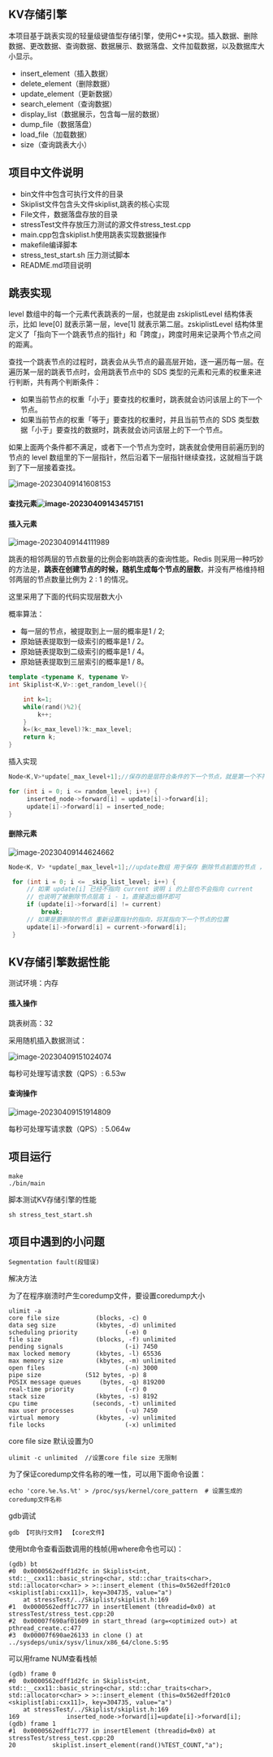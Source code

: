 ## KV存储引擎

本项目基于跳表实现的轻量级键值型存储引擎，使用C++实现。插入数据、删除数据、更改数据、查询数据、数据展示、数据落盘、文件加载数据，以及数据库大小显示。
- insert_element（插入数据）
- delete_element（删除数据）
- update_element（更新数据）
- search_element（查询数据）
- display_list（数据展示，包含每一层的数据）
- dump_file（数据落盘）
- load_file（加载数据）
- size（查询跳表大小）
## 项目中文件说明

- bin文件中包含可执行文件的目录
- Skiplist文件包含头文件skiplist,跳表的核心实现
- File文件，数据落盘存放的目录
- stressTest文件存放压力测试的源文件stress_test.cpp
- main.cpp包含skiplist.h使用跳表实现数据操作
- makefile编译脚本
- stress_test_start.sh 压力测试脚本
- README.md项目说明

## 跳表实现

level 数组中的每一个元素代表跳表的一层，也就是由 zskiplistLevel 结构体表示，比如 leve[0] 就表示第一层，leve[1] 就表示第二层。zskiplistLevel 结构体里定义了「指向下一个跳表节点的指针」和「跨度」，跨度时用来记录两个节点之间的距离。

查找一个跳表节点的过程时，跳表会从头节点的最高层开始，逐一遍历每一层。在遍历某一层的跳表节点时，会用跳表节点中的 SDS 类型的元素和元素的权重来进行判断，共有两个判断条件：

- 如果当前节点的权重「小于」要查找的权重时，跳表就会访问该层上的下一个节点。
- 如果当前节点的权重「等于」要查找的权重时，并且当前节点的 SDS 类型数据「小于」要查找的数据时，跳表就会访问该层上的下一个节点。

如果上面两个条件都不满足，或者下一个节点为空时，跳表就会使用目前遍历到的节点的 level 数组里的下一层指针，然后沿着下一层指针继续查找，这就相当于跳到了下一层接着查找。

![image-20230409141608153](home\whk\projects\SkipList\image\image-20230409141608153.png)

#### 查找元素![image-20230409143457151](C:\Users\kwh\AppData\Roaming\Typora\typora-user-images\image-20230409143457151.png)

#### 插入元素

![image-20230409144111989](C:\Users\kwh\AppData\Roaming\Typora\typora-user-images\image-20230409144111989.png)

跳表的相邻两层的节点数量的比例会影响跳表的查询性能。Redis 则采用一种巧妙的方法是，**跳表在创建节点的时候，随机生成每个节点的层数**，并没有严格维持相邻两层的节点数量比例为 2 : 1 的情况。

这里采用了下面的代码实现层数大小

概率算法：

- 每一层的节点，被提取到上一层的概率是1 / 2;
- 原始链表提取到一级索引的概率是1 / 2。
- 原始链表提取到二级索引的概率是1 / 4。
- 原始链表提取到三层索引的概率是1 / 8。

```c++
template <typename K, typename V>
int Skiplist<K,V>::get_random_level(){

    int k=1;
    while(rand()%2){
        k++;
    }
    k=(k<_max_level)?k:_max_level;
    return k;
}
```

插入实现

```c++
Node<K,V>*update[_max_level+1];//保存的是层符合条件的下一个节点，就是第一个不符合条件的节点
```

```c++
for (int i = 0; i <= random_level; i++) {
     inserted_node->forward[i] = update[i]->forward[i];
     update[i]->forward[i] = inserted_node;
}
```

#### 删除元素

![image-20230409144624662](C:\Users\kwh\AppData\Roaming\Typora\typora-user-images\image-20230409144624662.png)

```c++
Node<K, V> *update[_max_level+1];//update数组 用于保存 删除节点前面的节点 ，用于删除节点后的指向链接，步骤和插入节点类似
```

```c++
 for (int i = 0; i <= _skip_list_level; i++) {
     // 如果 update[i] 已经不指向 current 说明 i 的上层也不会指向 current
     // 也说明了被删除节点层高 i - 1。直接退出循环即可
     if (update[i]->forward[i] != current) 
         break;
     // 如果是要删除的节点 重新设置指针的指向，将其指向下一个节点的位置
     update[i]->forward[i] = current->forward[i];
 }
```

## KV存储引擎数据性能

测试环境：内存

#### 插入操作

跳表树高：32

采用随机插入数据测试：

![image-20230409151024074](C:\Users\kwh\AppData\Roaming\Typora\typora-user-images\image-20230409151024074.png)

每秒可处理写请求数（QPS）: 6.53w

#### 查询操作

![image-20230409151914809](C:\Users\kwh\AppData\Roaming\Typora\typora-user-images\image-20230409151914809.png)

每秒可处理写请求数（QPS）: 5.064w

## 项目运行

```shell
make
./bin/main
```

脚本测试KV存储引擎的性能

```shell
sh stress_test_start.sh
```

## 项目中遇到的小问题

```shell
Segmentation fault(段错误)
```

解决方法

为了在程序崩溃时产生coredump文件，要设置coredump大小

```shell
ulimit -a
core file size          (blocks, -c) 0
data seg size           (kbytes, -d) unlimited
scheduling priority             (-e) 0
file size               (blocks, -f) unlimited
pending signals                 (-i) 7450
max locked memory       (kbytes, -l) 65536
max memory size         (kbytes, -m) unlimited
open files                      (-n) 3000
pipe size            (512 bytes, -p) 8
POSIX message queues     (bytes, -q) 819200
real-time priority              (-r) 0
stack size              (kbytes, -s) 8192
cpu time               (seconds, -t) unlimited
max user processes              (-u) 7450
virtual memory          (kbytes, -v) unlimited
file locks                      (-x) unlimited
```

core file size 默认设置为0

```
ulimit -c unlimited  //设置core file size 无限制
```

为了保证coredump文件名称的唯一性，可以用下面命令设置：

```
echo 'core.%e.%s.%t' > /proc/sys/kernel/core_pattern  # 设置生成的coredump文件名称
```

gdb调试

```
gdb 【可执行文件】 【core文件】
```

使用bt命令查看函数调用的栈帧(用where命令也可以)：

```shell
(gdb) bt
#0  0x0000562edff1d2fc in Skiplist<int, std::__cxx11::basic_string<char, std::char_traits<char>, std::allocator<char> > >::insert_element (this=0x562edff201c0 <skiplist[abi:cxx11]>, key=304735, value="a")
    at stressTest/../Skiplist/skiplist.h:169
#1  0x0000562edff1c777 in insertElement (threadid=0x0) at stressTest/stress_test.cpp:20
#2  0x00007f690af01609 in start_thread (arg=<optimized out>) at pthread_create.c:477
#3  0x00007f690ae26133 in clone () at ../sysdeps/unix/sysv/linux/x86_64/clone.S:95
```

可以用frame NUM查看栈帧

```shell
(gdb) frame 0
#0  0x0000562edff1d2fc in Skiplist<int, std::__cxx11::basic_string<char, std::char_traits<char>, std::allocator<char> > >::insert_element (this=0x562edff201c0 <skiplist[abi:cxx11]>, key=304735, value="a")
    at stressTest/../Skiplist/skiplist.h:169
169	            inserted_node->forward[i]=update[i]->forward[i];
(gdb) frame 1
#1  0x0000562edff1c777 in insertElement (threadid=0x0) at stressTest/stress_test.cpp:20
20	        skiplist.insert_element(rand()%TEST_COUNT,"a");

```

